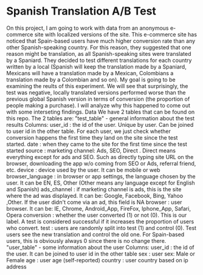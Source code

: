 # Spanish Translation A/B Test
On this project, I am going to work with data from an anonymous e-commerce site with localized versions of the site. This e-commerce site has noticed that Spain-based users have much higher conversion rate than any other Spanish-speaking country. For this reason, they suggested that one reason might be translation, as all Spanish-speaking sites were translated by a Spaniard. They decided to test different translations for each country written by a local (Spanish will keep the translation made by a Spaniard, Mexicans will have a translation made by a Mexican, Colombians a translation made by a Colombian and so on). My goal is going to be examining the reults of this experiment. We will see that surprisingly, the test was negative, locally translated versions performed worse than the previous global Spanish version in terms of conversion (the proportion of people making a purchase). I will analyze why this happened to come out with some interseting findings.
Data
We have 2 tables that can be found on this repo. The 2 tables are:
"test_table" - general information about the test results
Columns:
user_id : the id of the user. Unique by user. Can be joined to user id in the other table. For each user, we just check whether conversion happens the first time they land on the site since the test started.
date : when they came to the site for the first time since the test started
source : marketing channel: Ads, SEO, Direct . Direct means everything except for ads and SEO. Such as directly typing site URL on the browser, downloading the app w/o coming from SEO or Ads, referral friend, etc.
device : device used by the user. It can be mobile or web
browser_language : in browser or app settings, the language chosen by the user. It can be EN, ES, Other (Other means any language except for English and Spanish)
ads_channel : if marketing channel is ads, this is the site where the ad was displayed. It can be: Google, Facebook, Bing, Yahoo ,Other. If the user didn't come via an ad, this field is NA
browser : user browser. It can be: IE, Chrome, Android_App, FireFox, Iphone_App, Safari, Opera
conversion : whether the user converted (1) or not (0). This is our label. A test is considered successful if it increases the proportion of users who convert.
test : users are randomly split into test (1) and control (0). Test users see the new translation and control the old one. For Spain-based users, this is obviously always 0 since there is no change there.
"user_table" - some information about the user
Columns:
user_id : the id of the user. It can be joined to user id in the other table
sex : user sex: Male or Female
age : user age (self-reported)
country : user country based on ip address
